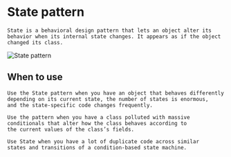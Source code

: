 # State pattern
```
State is a behavioral design pattern that lets an object alter its 
behavior when its internal state changes. It appears as if the object 
changed its class.
```
![State pattern](https://lh3.googleusercontent.com/proxy/0EF6VcgYrlSVp8bSXk2lMu9PYjNgspzCiy0uKO4JCEcT4-Aa484Q1z2uCHJAqdfCeZojPqkhwuDGZnfztbpUUhM-1cAmKS6zXxpn4PjBNN3SKlUfqmE7EQ)

## When to use
```
Use the State pattern when you have an object that behaves differently 
depending on its current state, the number of states is enormous, 
and the state-specific code changes frequently.
```
```
Use the pattern when you have a class polluted with massive 
conditionals that alter how the class behaves according to 
the current values of the class’s fields.
```
```
Use State when you have a lot of duplicate code across similar 
states and transitions of a condition-based state machine.
```
